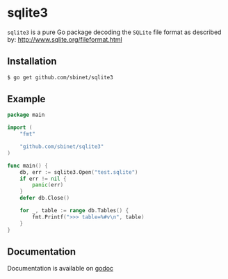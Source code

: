 sqlite3
=======

`sqlite3` is a pure Go package decoding the `SQLite` file format as
described by:
 http://www.sqlite.org/fileformat.html

## Installation

```sh
$ go get github.com/sbinet/sqlite3
```

## Example

```go
package main

import (
	"fmt"

	"github.com/sbinet/sqlite3"
)

func main() {
	db, err := sqlite3.Open("test.sqlite")
	if err != nil {
		panic(err)
	}
	defer db.Close()

	for _, table := range db.Tables() {
		fmt.Printf(">>> table=%#v\n", table)
	}
}
```

## Documentation

Documentation is available on [godoc](http://godoc.org/github.com/sbinet/sqlite3)

